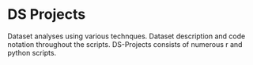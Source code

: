 # DS Projects
 Dataset analyses using various technques. Dataset description and code notation throughout the scripts. DS-Projects consists of numerous r and python scripts. 
